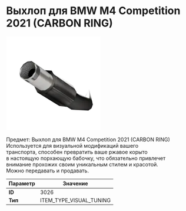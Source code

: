 # Выхлоп для BMW M4 Competition 2021 (CARBON RING)

![Item Image](../img/3026.webp?raw=true)

Предмет: Выхлоп для BMW M4 Competition 2021 (CARBON RING)<br>Используется для визуальной модификаций вашего<br>транспорта, способен превратить ваше ржавое корыто<br>в настоящую порхающую бабочку, что обязательно привлечет<br>внимание прохожих своим уникальным стилем и красотой.<br>Можно передавать и продавать.


| Параметр | Значение |
|----------|----------|
| **ID** | 3026 |
| **Тип** | ITEM_TYPE_VISUAL_TUNING |

